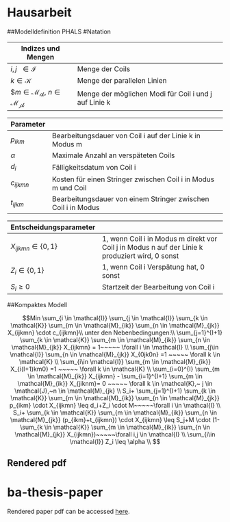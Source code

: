 # Hausarbeit
##Modelldefinition PHALS
#Natation

|Indizes und Mengen          |                                                                                  |
| --------------------------------------------------- | ------------------------------------------------------- |
|$i,j \ \ \in \mathcal{I}$                            | Menge der Coils                                         |       
|$k \in \mathcal{K}$  				      | Menge der parallelen Linien                             |
|$$m \in \mathcal{M_{ik}},~n \in \mathcal{M_{jk}}$    | Menge der möglichen Modi für Coil i und j auf Linie k   |


|Parameter                                            |                                                         |
| --------------------------------------------------- | ------------------------------------------------------- |
|$p_{ikm}$                                            | Bearbeitungsdauer von Coil i auf der Linie k in Modus m |
|$\alpha$                                             | Maximale Anzahl an verspäteten Coils                    |
|$d_i$                                                | Fälligkeitsdatum von Coil i                             |
|$c_{ijkmn}$                                          | Kosten für einen Stringer zwischen Coil i in Modus m und Coil |
|$t_{ijkm}$                                          |Bearbeitungsdauer von einem Stringer zwischen Coil i in Modus |

|Entscheidungsparameter                               |                                                         |
| --------------------------------------------------- | ------------------------------------------------------- |
| $X_{ijkmn} \in \{0,1\}$                             |  1, wenn Coil i in Modus m direkt vor Coil j in Modus n auf der Linie k produziert wird, 0 sonst |
| $Z_{i} \in \{0,1\}$                                 | 1, wenn Coil i Verspätung hat, 0 sonst                  |
| $S_i \geq 0$                                        | Startzeit der Bearbeitung von Coil i                    |

##Kompaktes Modell
```math
Min \sum_{i \in \mathcal{I}} \sum_{j \in \mathcal{I}} \sum_{k \in \mathcal{K}} \sum_{m \in \mathcal{M}_{ik}} \sum_{n \in \mathcal{M}_{jk}} X_{ijkmn} \cdot  c_{ijkmn}\\
		
unter den Nebenbedingungen:\\
		
\sum_{j=1}^{I+1} \sum_{k \in \mathcal{K}} \sum_{m \in \mathcal{M}_{ik}} \sum_{n \in \mathcal{M}_{jk}}  X_{ijkmn} = 1~~~~~ \forall   i \in \mathcal{I} \\
\sum_{j\in \mathcal{I}} \sum_{n \in \mathcal{M}_{jk}}  X_{0jk0n} =1 ~~~~~ \forall   k \in \mathcal{K} \\
\sum_{i\in \mathcal{I}} \sum_{m \in \mathcal{M}_{ik}}  X_{i(I+1)km0} =1 ~~~~~ \forall   k \in \mathcal{K} \\
\sum_{i=0}^{I} \sum_{m \in \mathcal{M}_{ik}}  X_{ijkmn} - \sum_{i=1}^{I+1} \sum_{m \in \mathcal{M}_{ik}} X_{jiknm}= 0 ~~~~~ \forall   k \in \mathcal{K},~ j \in \mathcal{J},~n \in \mathcal{M}_{jk}  \\
S_i+ \sum_{j=1}^{I+1} \sum_{k \in \mathcal{K}} \sum_{m \in \mathcal{M}_{ik}} \sum_{n \in \mathcal{M}_{jk}}  p_{ikm} \cdot X_{ijkmn} \leq d_i+Z_i \cdot M~~~~~\forall   i \in \mathcal{I} \\
S_i+ \sum_{k \in \mathcal{K}} \sum_{m \in \mathcal{M}_{ik}} \sum_{n \in \mathcal{M}_{jk}}  (p_{ikm}+t_{ijkmn}) \cdot X_{ijkmn} \leq S_j+M \cdot (1-\sum_{k \in \mathcal{K}} \sum_{m \in \mathcal{M}_{ik}} \sum_{n \in \mathcal{M}_{jk}} X_{ijkmn})~~~~~\forall   i,j \in \mathcal{I} \\
\sum_{i\in \mathcal{I}} Z_i \leq \alpha \\

```



## Rendered pdf
# ba-thesis-paper
Rendered paper pdf can be accessed [here](https://gitlab.uni-hannover.de/christopher.glanderluh/or-ii-final-project/-/jobs/artifacts/main/raw/Assignment/Hausarbeit/Hausarbeit.pdf?job=paper).